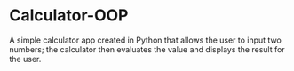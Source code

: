 # Calculator-OOP
A simple calculator app created in Python that allows the user to input two numbers; the calculator then evaluates the value and displays the result for the user.

